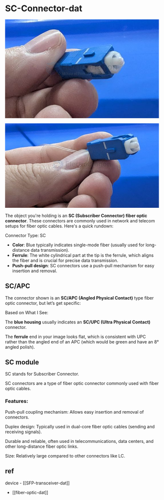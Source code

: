 
# SC-Connector-dat

![](2025-04-22-12-32-51.png)

![](2025-04-22-12-33-03.png)

The object you're holding is an **SC (Subscriber Connector) fiber optic connector**. These connectors are commonly used in network and telecom setups for fiber optic cables. Here's a quick rundown:

Connector Type: SC

- **Color**: Blue typically indicates single-mode fiber (usually used for long-distance data transmission).
- **Ferrule**: The white cylindrical part at the tip is the ferrule, which aligns the fiber and is crucial for precise data transmission.
- **Push-pull design**: SC connectors use a push-pull mechanism for easy insertion and removal.

## SC/APC


The connector shown is an **SC/APC (Angled Physical Contact)** type fiber optic connector, but let’s get specific:

Based on What I See:

The **blue housing** usually indicates an **SC/UPC (Ultra Physical Contact)** connector.

The **ferrule** end in your image looks flat, which is consistent with UPC rather than the angled end of an APC (which would be green and have an 8° angled polish).





## SC module 

SC stands for Subscriber Connector.

SC connectors are a type of fiber optic connector commonly used with fiber optic cables.

### Features:

Push-pull coupling mechanism: Allows easy insertion and removal of connectors.

Duplex design: Typically used in dual-core fiber optic cables (sending and receiving signals).

Durable and reliable, often used in telecommunications, data centers, and other long-distance fiber optic links.

Size: Relatively large compared to other connectors like LC.




## ref 

device - [[SFP-transceiver-dat]]

- [[fiber-optic-dat]]